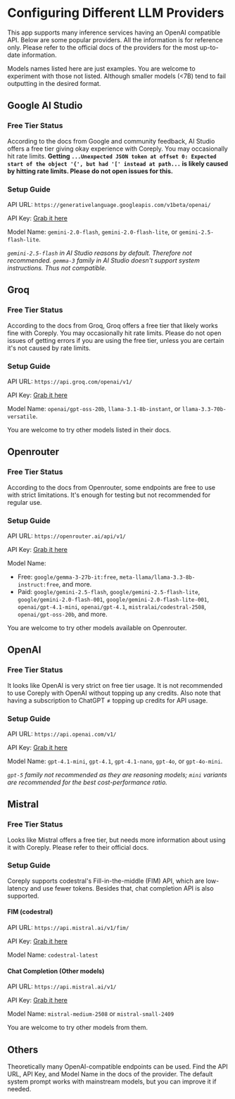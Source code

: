 # Configuring Different LLM Providers

This app supports many inference services having an OpenAI compatible API. Below are some popular
providers. All the information is for reference only. Please refer to the official docs of the
providers
for the most up-to-date information.

Models names listed here are just examples. You are welcome to experiment with those not listed.
Although smaller models (<7B) tend to fail outputting in the desired format.

## Google AI Studio

### Free Tier Status

According to the docs from Google and community feedback, AI Studio offers a free tier giving okay
experience with Coreply. You may occasionally hit rate limits. **Getting
`...Unexpected JSON token at offset 0: Expected start of the object '{', but had '[' instead at path...`
is likely caused by hitting rate limits. Please do not open issues for this.**

### Setup Guide

API URL: `https://generativelanguage.googleapis.com/v1beta/openai/`

API Key: [Grab it here](https://aistudio.google.com/apikey)

Model Name: `gemini-2.0-flash`, `gemini-2.0-flash-lite`, or `gemini-2.5-flash-lite`.

_`gemini-2.5-flash` in AI Studio reasons by default. Therefore not recommended. `gemma-3` family in
AI Studio doesn't support system instructions. Thus not compatible._

## Groq

### Free Tier Status

According to the docs from Groq, Groq offers a free tier that likely works fine with Coreply. You
may occasionally hit rate limits. Please
do not open issues of getting errors if you are using the free tier, unless you are certain it's not
caused by rate limits.

### Setup Guide

API URL: `https://api.groq.com/openai/v1/`

API Key: [Grab it here](https://console.groq.com/keys)

Model Name: `openai/gpt-oss-20b`, `llama-3.1-8b-instant`, or `llama-3.3-70b-versatile`.

You are welcome to try other models listed in their docs.

## Openrouter

### Free Tier Status

According to the docs from Openrouter, some endpoints are free to use with strict limitations. It's
enough for testing but not recommended for regular use.

### Setup Guide

API URL: `https://openrouter.ai/api/v1/`

API Key: [Grab it here](https://openrouter.ai/settings/keys)

Model Name:

- Free: `google/gemma-3-27b-it:free`, `meta-llama/llama-3.3-8b-instruct:free`, and more.
- Paid: `google/gemini-2.5-flash`, `google/gemini-2.5-flash-lite`,
  `google/gemini-2.0-flash-001`, `google/gemini-2.0-flash-lite-001`, `openai/gpt-4.1-mini`,
  `openai/gpt-4.1`, `mistralai/codestral-2508`, `openai/gpt-oss-20b`, and more.

You are welcome to try other models available on Openrouter.

## OpenAI

### Free Tier Status

It looks like OpenAI is very strict on free tier usage. It is not recommended to use Coreply with
OpenAI without topping up any credits. Also note that having a subscription to ChatGPT ≠ topping up
credits for API usage.

### Setup Guide

API URL: `https://api.openai.com/v1/`

API Key: [Grab it here](https://platform.openai.com/api-keys)

Model Name: `gpt-4.1-mini`, `gpt-4.1`, `gpt-4.1-nano`,  `gpt-4o`, or `gpt-4o-mini`.

_`gpt-5` family not recommended as they are reasoning models; `mini` variants are recommended for
the best cost-performance ratio._

## Mistral

### Free Tier Status

Looks like Mistral offers a free tier, but needs more information about using it with Coreply.
Please refer to their official
docs.

### Setup Guide

Coreply supports codestral's Fill-in-the-middle (FIM) API, which are low-latency and use fewer
tokens. Besides that, chat completion API is also supported.

#### FIM (codestral)

API URL: `https://api.mistral.ai/v1/fim/`

API Key: [Grab it here](https://console.mistral.ai/api-keys)

Model Name: `codestral-latest`

#### Chat Completion (Other models)

API URL: `https://api.mistral.ai/v1/`

API Key: [Grab it here](https://console.mistral.ai/api-keys)

Model Name: `mistral-medium-2508` or `mistral-small-2409`

You are welcome to try other models from them.

## Others

Theoretically many OpenAI-compatible endpoints can be used. Find the API URL, API Key, and Model
Name
in the docs of the provider. The default system prompt works with mainstream models, but you can
improve it if needed.